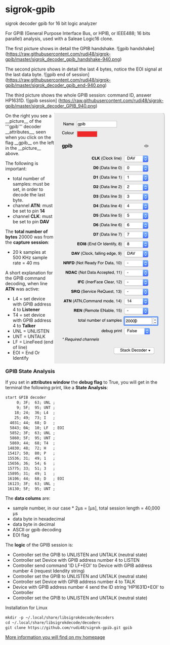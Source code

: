 # sigrok-gpib
sigrok decoder gpib for 16 bit logic analyzer

For GPIB (General Purpose Interface Bus, or HPIB, or IEEE488; 16 bits parallel) analysis, used with a Saleae Logic16 clone.

The first picture shows in detail the GPIB handshake. 
![gpib handshake] (https://raw.githubusercontent.com/rudi48/sigrok-gpib/master/sigrok_decoder_gpib_handshake-940.png)

The second picture shows in detail the last 4 bytes, notice the EOI signal at the last data byte.
![gpib end of session] (https://raw.githubusercontent.com/rudi48/sigrok-gpib/master/sigrok_decoder_gpib_end-940.png)

The third picture shows the whole GPIB session: command ID, answer HP1631D. 
![gpib session] (https://raw.githubusercontent.com/rudi48/sigrok-gpib/master/sigrok_decoder_GPIB_940.png)

<img align="right" src="https://raw.githubusercontent.com/rudi48/sigrok-gpib/master/sigrok_decoder_GPIB_attributes-349.png">
On the right you see a __picture__ of the '''gpib''' decoder __attributes__, seen when you click on the flag __gpib__ on the left in the __picture__ above.

The following is important:
 * total number of samples: must be set, in order to decode the last byte.
 * channel __ATN__: must be set to pin __14__
 * channel __CLK__: must be set to pin __DAV__

The __total number of bytes__ 20000 was from the __capture session__:
 * 20 k samples at 500 KHz sample rate = 40 ms

A short explanation for the GPIB command decoding, when line __ATN__ was active:
 * L4 = set device with GPIB address 4 to __Listener__
 * T4 = set device with GPIB address 4 to __Talker__
 * UNL = UNLISTEN
 * UNT = UNTALK
 * LF = LineFeed (end of line)
 * EOI = End Or Identify
  

### GPIB State Analysis
If you set in __attributes window__ the __debug flag__ to True, you will get in the terminal the following print, like a 
__State Analysis__:
```
start GPIB decoder
     0; 3F;  63; UNL ;
     9; 5F;  95; UNT ;
    18; 24;  36; L4  ;
    25; 49;  73; I   ;
  4031; 44;  68; D   ;
  5843; 0A;  10; LF  ; EOI
  5852; 3F;  63; UNL ;
  5860; 5F;  95; UNT ;
  5869; 44;  68; T4  ;
 14830; 48;  72; H   ;
 15417; 50;  80; P   ;
 15536; 31;  49; 1   ;
 15656; 36;  54; 6   ;
 15775; 33;  51; 3   ;
 15895; 31;  49; 1   ;
 16106; 44;  68; D   ; EOI
 16123; 3F;  63; UNL ;
 16130; 5F;  95; UNT ;
```
The __data colums__ are: 
 * sample number, in our case * 2µs = [µs], total session length = 40,000 µs
 * data byte in hexadecimal
 * data byte in decimal
 * ASCII or gpib decoding
 * EOI flag

The __logic__ of the GPIB session is:
 * Controller set the GPIB to UNLISTEN and UNTALK (neutral state)
 * Controller set Device with GPIB address number 4 to LISTEN
 * Controller send command 'ID LF+EOI' to Device with GPIB address number 4 (request Idendity string)
 * Controller set the GPIB to UNLISTEN and UNTALK (neutral state)
 * Controller set Device with GPIB address number 4 to TALK
 * Device with GPIB address number 4 send the ID string 'HP1631D+EOI' to Controller
 * Controller set the GPIB to UNLISTEN and UNTALK (neutral state)
  

Installation for Linux
```
mkdir -p ~/.local/share/libsigrokdecode/decoders
cd ~/.local/share/libsigrokdecode/decoders
git clone https://github.com/rudi48/sigrok-gpib.git gpib
```

[More information you will find on my homepage](http://www.rudiswiki.de/wiki9/SigrokDecoderGPIB)
